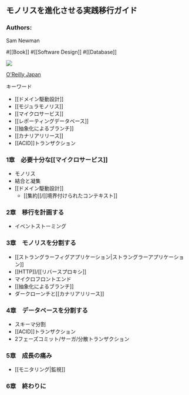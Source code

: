 ## モノリスを進化させる実践移行ガイド

### Authors:
Sam Newman

#[[Book]] #[[Software Design]] #[[Database]]

![](https://www.oreilly.co.jp/books/images/picture_large978-4-87311-931-1.jpeg)

[O'Reilly Japan](https://www.oreilly.co.jp//books/9784873119311/)


キーワード
- [[ドメイン駆動設計]]
- [[モジュラモノリス]]
- [[マイクロサービス]]
- [[レポーティングデータベース]]
- [[抽象化によるブランチ]]
- [[カナリアリリース]]
- [[ACID]]トランザクション

### 1章　必要十分な[[マイクロサービス]]
- モノリス
- 結合と凝集
- [[ドメイン駆動設計]]
  - [[集約]]/[[境界付けられたコンテキスト]]
### 2章　移行を計画する
- イベントストーミング
### 3章　モノリスを分割する
- [[ストラングラーフィグアプリケーション|ストラングラーアプリケーション]]
- [[HTTP]]/[[リバースプロキシ]]
- マイクロフロントエンド
- [[抽象化によるブランチ]]
- ダークローンチと[[カナリアリリース]]
### 4章　データベースを分割する
- スキーマ分割
- [[ACID]]トランザクション
- 2フェーズコミット/サーガ/分散トランザクション
### 5章　成長の痛み
- [[モニタリング|監視]]
### 6章　終わりに
